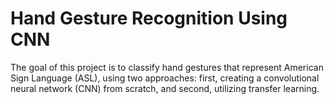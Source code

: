 # Hand Gesture Recognition Using CNN

The goal of this project is to classify hand gestures that represent American Sign Language (ASL), using two approaches: first, creating a convolutional neural network (CNN) from scratch, and second, utilizing transfer learning.
